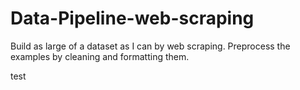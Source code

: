 # Data-Pipeline-web-scraping
Build as large of a dataset as I can by web scraping.  Preprocess the examples by cleaning and formatting them.


test
